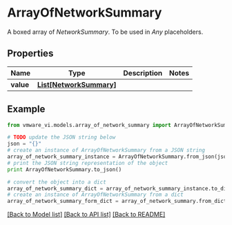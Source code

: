# ArrayOfNetworkSummary

A boxed array of *NetworkSummary*. To be used in *Any* placeholders. 

## Properties
Name | Type | Description | Notes
------------ | ------------- | ------------- | -------------
**value** | [**List[NetworkSummary]**](NetworkSummary.md) |  | 

## Example

```python
from vmware_vi.models.array_of_network_summary import ArrayOfNetworkSummary

# TODO update the JSON string below
json = "{}"
# create an instance of ArrayOfNetworkSummary from a JSON string
array_of_network_summary_instance = ArrayOfNetworkSummary.from_json(json)
# print the JSON string representation of the object
print ArrayOfNetworkSummary.to_json()

# convert the object into a dict
array_of_network_summary_dict = array_of_network_summary_instance.to_dict()
# create an instance of ArrayOfNetworkSummary from a dict
array_of_network_summary_form_dict = array_of_network_summary.from_dict(array_of_network_summary_dict)
```
[[Back to Model list]](../README.md#documentation-for-models) [[Back to API list]](../README.md#documentation-for-api-endpoints) [[Back to README]](../README.md)



